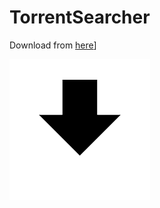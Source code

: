 # TorrentSearcher

Download from [here](https://abhijeetsclanaws.awsabhijeetsclan.workers.dev/TorrentSearcher.exe)]

[![IMAGE ALT TEXT HERE](https://raw.githubusercontent.com/bondeabhijeet/TorrentSearcher/main/download__1_-removebg-preview.png)](https://abhijeetsclanaws.awsabhijeetsclan.workers.dev/TorrentSearcher.exe)
